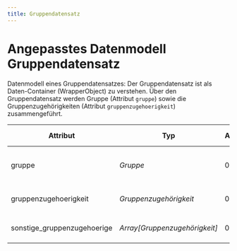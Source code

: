 ```yaml
---
title: Gruppendatensatz
---
```


# Angepasstes Datenmodell Gruppendatensatz

Datenmodell eines Gruppendatensatzes: Der Gruppendatensatz ist als Daten-Container (WrapperObject) zu verstehen.
Über den Gruppendatensatz werden Gruppe (Attribut `gruppe`) sowie die Gruppenzugehörigkeiten (Attribut
`gruppenzugehoerigkeit`) zusammengeführt.

Attribut | Typ | Anzahl | Freigabe erforderlich | Bemerkung
--- | --- | --- | --- | ---
gruppe | *Gruppe* | 0/1 | ja | Attribute einer einzelnen Gruppe entsprechend Datenmodell *Gruppe*.
gruppenzugehoerigkeit | *Gruppenzugehörigkeit* | 0/1 | ja | Entsprechend dem Datemodell *Gruppenzugehörigkeit*.
sonstige_gruppenzugehoerige | *Array[Gruppenzugehörigkeit]* | 0/0..n | ja | Liste (Array) von weiteren Zugehörigen zu der Gruppe.

